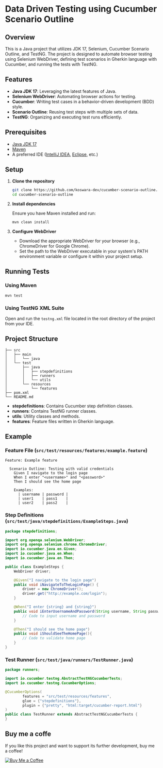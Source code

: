 # Data Driven Testing using Cucumber Scenario Outline

## Overview

This is a Java project that utilizes JDK 17, Selenium, Cucumber Scenario Outline, and TestNG. The project is designed to automate browser testing using Selenium WebDriver, defining test scenarios in Gherkin language with Cucumber, and running the tests with TestNG.

## Features

- **Java JDK 17**: Leveraging the latest features of Java.
- **Selenium WebDriver**: Automating browser actions for testing.
- **Cucumber**: Writing test cases in a behavior-driven development (BDD) style.
- **Scenario Outline**: Reusing test steps with multiple sets of data.
- **TestNG**: Organizing and executing test runs efficiently.

## Prerequisites

- [Java JDK 17](https://www.oracle.com/java/technologies/javase-jdk17-downloads.html)
- [Maven](https://maven.apache.org/download.cgi)
- A preferred IDE ([IntelliJ IDEA](https://www.jetbrains.com/idea/), [Eclipse](https://www.eclipse.org/downloads/), etc.)

## Setup

1. **Clone the repository**

    ```bash
    git clone https://github.com/koswara-dev/cucumber-scenario-outline.git
    cd cucumber-scenario-outline
    ```

2. **Install dependencies**

   Ensure you have Maven installed and run:

    ```bash
    mvn clean install
    ```

3. **Configure WebDriver**

    - Download the appropriate WebDriver for your browser (e.g., ChromeDriver for Google Chrome).
    - Set the path to the WebDriver executable in your system's PATH environment variable or configure it within your project setup.

## Running Tests

### Using Maven

```bash
mvn test
```

### Using TestNG XML Suite

Open and run the `testng.xml` file located in the root directory of the project from your IDE.

## Project Structure

    ├── src
    │   ├── main
    │   │   └── java
    │   └── test
    │       ├── java
    │       │   ├── stepdefinitions
    │       │   ├── runners
    │       │   └── utils
    │       └── resources
    │           └── features
    ├── pom.xml
    └── README.md

- **stepdefinitions**: Contains Cucumber step definition classes.
- **runners**: Contains TestNG runner classes.
- **utils**: Utility classes and methods.
- **features**: Feature files written in Gherkin language.

## Example

### Feature File (`src/test/resources/features/example.feature`)

```gherkin
Feature: Example feature

  Scenario Outline: Testing with valid credentials
    Given I navigate to the login page
    When I enter "<username>" and "<password>"
    Then I should see the home page

    Examples:
      | username | password |
      | user1    | pass1    |
      | user2    | pass2    |
```

### Step Definitions (`src/test/java/stepdefinitions/ExampleSteps.java`)

```java
package stepdefinitions;

import org.openqa.selenium.WebDriver;
import org.openqa.selenium.chrome.ChromeDriver;
import io.cucumber.java.en.Given;
import io.cucumber.java.en.When;
import io.cucumber.java.en.Then;

public class ExampleSteps {
    WebDriver driver;

    @Given("I navigate to the login page")
    public void iNavigateToTheLoginPage() {
        driver = new ChromeDriver();
        driver.get("http://example.com/login");
    }

    @When("I enter {string} and {string}")
    public void iEnterUsernameAndPassword(String username, String password) {
        // Code to input username and password
    }

    @Then("I should see the home page")
    public void iShouldSeeTheHomePage(){
        // Code to validate home page
    }
}
```

### Test Runner (`src/test/java/runners/TestRunner.java`)

```java
package runners;

import io.cucumber.testng.AbstractTestNGCucumberTests;
import io.cucumber.testng.CucumberOptions;

@CucumberOptions(
        features = "src/test/resources/features",
        glue = {"stepdefinitions"},
        plugin = {"pretty", "html:target/cucumber-report.html"}
)
public class TestRunner extends AbstractTestNGCucumberTests {
}
```

## Buy me a coffe

If you like this project and want to support its further development, buy me a coffee!

[![Buy Me a Coffee](https://www.buymeacoffee.com/assets/img/guidelines/download-assets-sm-1.svg)](https://www.buymeacoffee.com/kudajengke404)